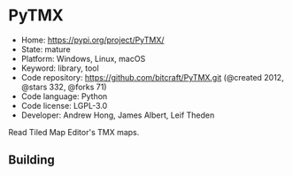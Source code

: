 # PyTMX

- Home: https://pypi.org/project/PyTMX/
- State: mature
- Platform: Windows, Linux, macOS
- Keyword: library, tool
- Code repository: https://github.com/bitcraft/PyTMX.git (@created 2012, @stars 332, @forks 71)
- Code language: Python
- Code license: LGPL-3.0
- Developer: Andrew Hong, James Albert, Leif Theden

Read Tiled Map Editor's TMX maps.

## Building

